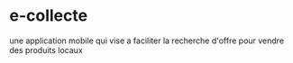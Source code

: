 # e-collecte
une application mobile qui vise a faciliter la recherche d'offre pour vendre des produits locaux 
